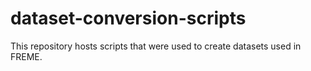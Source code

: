 # dataset-conversion-scripts
This repository hosts scripts that were used to create datasets used in FREME.
